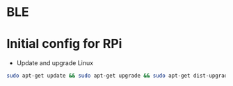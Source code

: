 # BLE

# Initial config for RPi

 * Update and upgrade Linux
```sh
sudo apt-get update && sudo apt-get upgrade && sudo apt-get dist-upgrade && sudo apt-get autoremove && sudo apt-get clean
```
